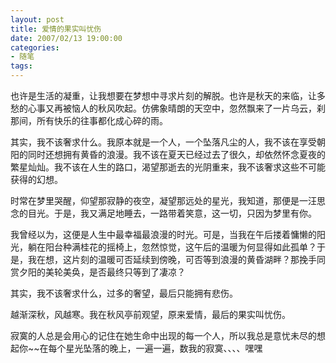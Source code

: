 ```yaml
---
layout: post
title: 爱情的果实叫忧伤
date: 2007/02/13 19:00:00
categories: 
- 随笔
tags: 
---
```


也许是生活的凝重，让我想要在梦想中寻求片刻的解脱。也许是秋天的来临，让多愁的心事又再被恼人的秋风吹起。仿佛象晴朗的天空中，忽然飘来了一片乌云，刹那间，所有快乐的往事都化成心碎的雨。

其实，我不该奢求什么。我原本就是一个人，一个坠落凡尘的人，我不该在享受朝阳的同时还想拥有黄昏的浪漫。我不该在夏天已经过去了很久，却依然怀念夏夜的繁星灿灿。我不该在人生的路口，渴望那逝去的光阴重来，我不该奢求这些不可能获得的幻想。

时常在梦里哭醒，仰望那寂静的夜空，凝望那远处的星光，我知道，那便是一汪思念的目光。于是，我又满足地睡去，一路带着笑意，这一切，只因为梦里有你。

我曾经以为，这便是人生中最幸福最浪漫的时光。可是，当我在午后搂着慵懒的阳光，躺在阳台种满桂花的摇椅上，忽然惊觉，这午后的温暖为何显得如此孤单？于是，我在想，这片刻的温暖可否延续到傍晚，可否等到浪漫的黄昏湖畔？那挽手同赏夕阳的美轮美奂，是否最终只等到了凄凉？

其实，我不该奢求什么，过多的奢望，最后只能拥有悲伤。

越渐深秋，风越寒。我在秋风亭前观望，原来爱情，最后的果实叫忧伤。

寂寞的人总是会用心的记住在她生命中出现的每一个人，所以我总是意忧未尽的想起你~~在每个星光坠落的晚上，一遍一遍，数我的寂寞、、、、嘿嘿
